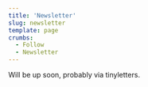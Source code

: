 ```yaml
---
title: 'Newsletter'
slug: newsletter
template: page
crumbs:
  - Follow
  - Newsletter
---
```


Will be up soon, probably via tinyletters.

